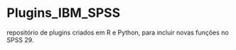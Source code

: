 # Plugins_IBM_SPSS
repositório de plugins criados em R e Python, para incluir novas funções no SPSS 29.
